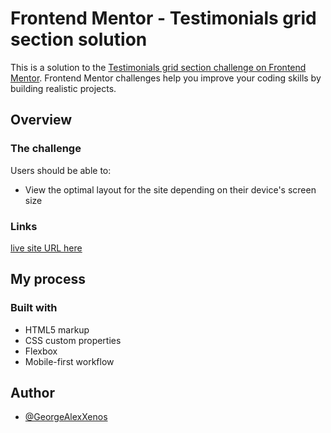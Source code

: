 # Frontend Mentor - Testimonials grid section solution

This is a solution to the [Testimonials grid section challenge on Frontend Mentor](https://www.frontendmentor.io/challenges/testimonials-grid-section-Nnw6J7Un7). Frontend Mentor challenges help you improve your coding skills by building realistic projects.

## Overview

### The challenge

Users should be able to:

- View the optimal layout for the site depending on their device's screen size

### Links

[live site URL here](https://your-live-site-url.com)

## My process

### Built with

- HTML5 markup
- CSS custom properties
- Flexbox
- Mobile-first workflow

## Author

- [@GeorgeAlexXenos](https://www.frontendmentor.io/profile/GeorgeAlexXenos)
